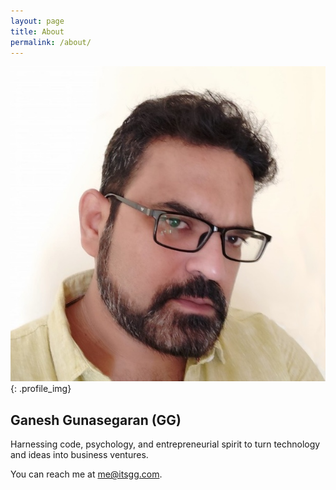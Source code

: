 ```yaml
---
layout: page
title: About
permalink: /about/
---
```


![GG alt >](/assets/images/gg.jpg){: .profile_img}

## Ganesh Gunasegaran (GG)

Harnessing code, psychology, and entrepreneurial spirit to turn technology and ideas into business ventures.

You can reach me at <me@itsgg.com>.
